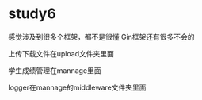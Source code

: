 # study6
感觉涉及到很多个框架，都不是很懂
Gin框架还有很多不会的

上传下载文件在upload文件夹里面

学生成绩管理在mannage里面

logger在mannage的middleware文件夹里面
